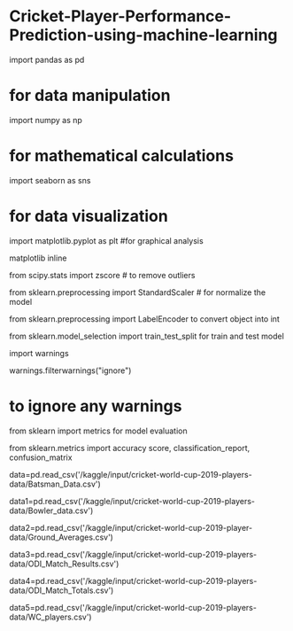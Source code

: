 # Cricket-Player-Performance-Prediction-using-machine-learning
import pandas as pd

# for data manipulation

import numpy as np

# for mathematical calculations

import seaborn as sns

# for data visualization

import matplotlib.pyplot as plt #for graphical analysis

matplotlib inline

from scipy.stats import zscore # to remove outliers

from sklearn.preprocessing import StandardScaler # for normalize the model

from sklearn.preprocessing import LabelEncoder to convert object into int

from sklearn.model_selection import train_test_split for train and test model

import warnings

warnings.filterwarnings("ignore")

# to ignore any warnings

from sklearn import metrics for model evaluation

from sklearn.metrics import accuracy score, classification_report, confusion_matrix

data=pd.read_csv('/kaggle/input/cricket-world-cup-2019-players-data/Batsman_Data.csv') 

data1=pd.read_csv('/kaggle/input/cricket-world-cup-2019-players-data/Bowler_data.csv')

data2=pd.read_csv('/kaggle/input/cricket-world-cup-2019-player-data/Ground_Averages.csv') 

data3=pd.read_csv('/kaggle/input/cricket-world-cup-2019-players-data/ODI_Match_Results.csv') 

data4=pd.read_csv('/kaggle/input/cricket-world-cup-2019-players-data/ODI_Match_Totals.csv') 

data5=pd.read_csv('/kaggle/input/cricket-world-cup-2019-players-data/WC_players.csv')
